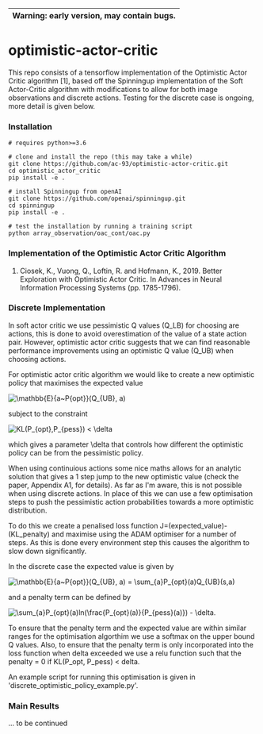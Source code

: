 | Warning: early version, may contain bugs. |
| --- |

# optimistic-actor-critic

This repo consists of a tensorflow implementation of the Optimistic Actor Critic algorithm [1], based off the Spinningup implementation of the Soft Actor-Critic algorithm with modifications to allow for both image observations and discrete actions. Testing for the discrete case is ongoing, more detail is given below.


### Installation ###

```
# requires python>=3.6

# clone and install the repo (this may take a while)
git clone https://github.com/ac-93/optimistic-actor-critic.git
cd optimistic_actor_critic
pip install -e .

# install Spinningup from openAI
git clone https://github.com/openai/spinningup.git
cd spinningup
pip install -e .

# test the installation by running a training script
python array_observation/oac_cont/oac.py

```

### Implementation of the Optimistic Actor Critic Algorithm ###

1. Ciosek, K., Vuong, Q., Loftin, R. and Hofmann, K., 2019. Better Exploration with Optimistic Actor Critic. In Advances in Neural Information Processing Systems (pp. 1785-1796).

### Discrete Implementation ###

In soft actor critic we use pessimistic Q values (Q_LB) for choosing are actions, this is done to avoid overestimation of the value of a state action pair. However, optimistic actor critic suggests that we can find reasonable performance improvements using an optimistic Q value (Q_UB) when choosing actions.

For optimistic actor critic algorithm we would like to create a new optimistic policy that maximises the expected value  

![\mathbb{E}_{a~P_{opt}}(Q_{UB}, a)](https://render.githubusercontent.com/render/math?math=%5Cmathbb%7BE%7D_%7Ba~P_%7Bopt%7D%7D(Q_%7BUB%7D%2C%20a))

subject to the constraint

![KL(P_{opt},P_{pess}) < \delta](https://render.githubusercontent.com/render/math?math=KL(P_%7Bopt%7D%2CP_%7Bpess%7D)%20%3C%20%5Cdelta)

which gives a parameter \delta that controls how different the optimistic policy can be from the pessimistic policy.

When using continuious actions some nice maths allows for an analytic solution that gives a 1 step jump to the new optimistic value (check the paper, Appendix A1, for details). As far as I'm aware, this is not possible when using discrete actions. In place of this we can use a few optimisation steps to push the pessimistic action probabilities towards a more optimistic distribution. 

To do this we create a penalised loss function J=(expected_value)-(KL_penalty) and maximise using the ADAM optimiser for a number of steps. As this is done every environment step this causes the algorithm to slow down significantly.

In the discrete case the expected value is given by

![\mathbb{E}_{a~P_{opt}}(Q_{UB}, a) = \sum_{a}P_{opt}(a)Q_{UB}(s,a)](https://render.githubusercontent.com/render/math?math=%5Cmathbb%7BE%7D_%7Ba~P_%7Bopt%7D%7D(Q_%7BUB%7D%2C%20a)%20%3D%20%5Csum_%7Ba%7DP_%7Bopt%7D(a)Q_%7BUB%7D(s%2Ca))

and a penalty term can be defined by 

![\sum_{a}P_{opt}(a)ln(\frac{P_{opt}(a)}{P_{pess}(a)}) - \delta.](https://render.githubusercontent.com/render/math?math=%5Csum_%7Ba%7DP_%7Bopt%7D(a)ln(%5Cfrac%7BP_%7Bopt%7D(a)%7D%7BP_%7Bpess%7D(a)%7D)%20-%20%5Cdelta.)

To ensure that the penalty term and the expected value are within similar ranges for the optimisation algorthim we use a softmax on the upper bound Q values. Also, to ensure that the penalty term is only incorporated into the loss function when delta exceeded we use a relu function such that the penalty = 0 if KL(P_opt, P_pess) < delta.

An example script for running this optimisation is given in 'discrete_optimistic_policy_example.py'. 


### Main Results ### 
... to be continued
